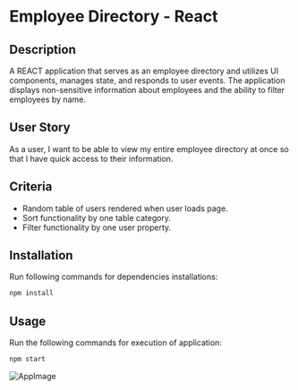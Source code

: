 # Employee Directory - React

## Description

A REACT application that serves as an employee directory and utilizes UI components, manages state, and responds to user events. The application displays non-sensitive information about employees and the ability to filter employees by name.

## User Story

As a user, I want to be able to view my entire employee directory at once so that I have quick access to their information.

## Criteria

* Random table of users rendered when user loads page.
* Sort functionality by one table category.
* Filter functionality by one user property.

## Installation

Run following commands for dependencies installations:

```sh
npm install
```

## Usage

Run the following commands for execution of application:
 
```sh
npm start
```

![AppImage]()
